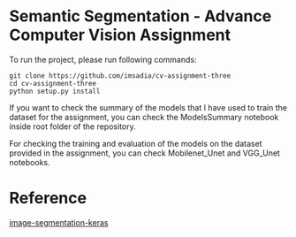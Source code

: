 
# Semantic Segmentation - Advance Computer Vision Assignment

To run the project, please run following commands:
```shell
git clone https://github.com/imsadia/cv-assignment-three
cd cv-assignment-three
python setup.py install
```

If you want to check the summary of the models that I have used to train the dataset for the assignment, you can check the ModelsSummary notebook inside root folder of the repository.

For checking the training and evaluation of the models on the dataset provided in the assignment, you can check Mobilenet_Unet and VGG_Unet notebooks.

# Reference
[image-segmentation-keras](https://github.com/divamgupta/image-segmentation-keras)
